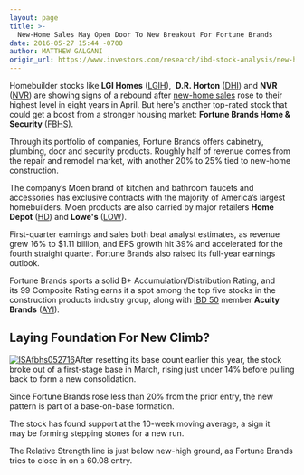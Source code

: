 ```yaml
---
layout: page
title: >-
  New-Home Sales May Open Door To New Breakout For Fortune Brands
date: 2016-05-27 15:44 -0700
author: MATTHEW GALGANI
origin_url: https://www.investors.com/research/ibd-stock-analysis/new-home-sales-may-open-door-to-new-breakout-for-fortune-brands/
---
```





Homebuilder stocks like **LGI Homes** ([LGIH](https://research.investors.com/quote.aspx?symbol=LGIH)),  **D.R. Horton** ([DHI](https://research.investors.com/quote.aspx?symbol=DHI)) and **NVR** ([NVR](https://research.investors.com/quote.aspx?symbol=NVR)) are showing signs of a rebound after [new-home sales](https://www.investors.com/news/economy/new-home-sales-in-u-s-surge-to-highest-level-in-eight-years/) rose to their highest level in eight years in April. But here's another top-rated stock that could get a boost from a stronger housing market: **Fortune Brands Home & Security** ([FBHS](https://research.investors.com/quote.aspx?symbol=FBHS)).


Through its portfolio of companies, Fortune Brands offers cabinetry, plumbing, door and security products. Roughly half of revenue comes from the repair and remodel market, with another 20% to 25% tied to new-home construction.


The company’s Moen brand of kitchen and bathroom faucets and accessories has exclusive contracts with the majority of America’s largest homebuilders. Moen products are also carried by major retailers **Home Depot** ([HD](https://research.investors.com/quote.aspx?symbol=HD)) and **Lowe's** ([LOW](https://research.investors.com/quote.aspx?symbol=LOW)).


First-quarter earnings and sales both beat analyst estimates, as revenue grew 16% to $1.11 billion, and EPS growth hit 39% and accelerated for the fourth straight quarter. Fortune Brands also raised its full-year earnings outlook. 


Fortune Brands sports a solid B+ Accumulation/Distribution Rating, and its 99 Composite Rating earns it a spot among the top five stocks in the construction products industry group, along with [IBD 50](http://research.investors.com/stock-lists/ibd-50/) member **Acuity Brands** ([AYI](https://research.investors.com/quote.aspx?symbol=AYI)).


**Laying Foundation For New Climb?**
------------------------------------


[![ISAfbhs052716](https://www.investors.com/wp-content/uploads/2016/05/ISAfbhs052716-300x300.jpg)](https://www.investors.com/wp-content/uploads/2016/05/ISAfbhs052716.jpg)After resetting its base count earlier this year, the stock broke out of a first-stage base in March, rising just under 14% before pulling back to form a new consolidation. 


Since Fortune Brands rose less than 20% from the prior entry, the new pattern is part of a base-on-base formation. 


The stock has found support at the 10-week moving average, a sign it may be forming stepping stones for a new run.


The Relative Strength line is just below new-high ground, as Fortune Brands tries to close in on a 60.08 entry.




